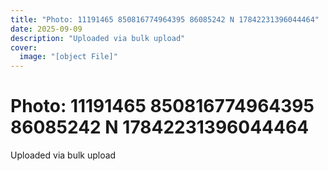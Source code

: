 ```yaml
---
title: "Photo: 11191465 850816774964395 86085242 N 17842231396044464"
date: 2025-09-09
description: "Uploaded via bulk upload"
cover:
  image: "[object File]"
---
```


# Photo: 11191465 850816774964395 86085242 N 17842231396044464

Uploaded via bulk upload